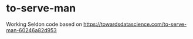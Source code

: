 # to-serve-man
Working Seldon code based on https://towardsdatascience.com/to-serve-man-60246a82d953

